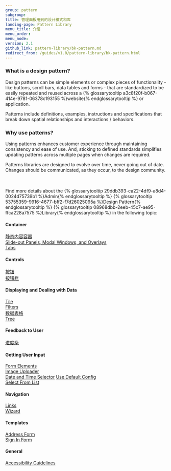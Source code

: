 ```yaml
---
group: pattern
subgroup:
title: 管理面板用到的设计模式和库
landing-page: Pattern Library
menu_title: 介绍
menu_order:
menu_node:
version: 2.1
github_link: pattern-library/bk-pattern.md
redirect_from: /guides/v1.0/pattern-library/bk-pattern.html
---
```

<h3>What is a design pattern?</h3>

Design patterns can be simple elements or complex pieces of functionality - like buttons, scroll bars, data tables and forms - that are standardized to be easily repeated and reused across a {% glossarytooltip a3c8f20f-b067-414e-9781-06378c193155 %}website{% endglossarytooltip %} or application.

Patterns include definitions, examples, instructions and specifications that break down spatial relationships and interactions / behaviors. 

<h3>Why use patterns?</h3>

Using patterns enhances customer experience through maintaining consistency and ease of use. And, sticking to defined standards simplifies updating patterns across multiple pages when changes are required.

Patterns libraries are designed to evolve over time, never going out of date. Changes should be communicated, as they occur, to the design community.

<br> <br>
Find more details about the {% glossarytooltip 29ddb393-ca22-4df9-a8d4-0024d75739b1 %}Admin{% endglossarytooltip %} {% glossarytooltip 53755359-9916-4677-bff2-f7d26025095a %}Design Pattern{% endglossarytooltip %} {% glossarytooltip 08968dbb-2eeb-45c7-ae95-ffca228a7575 %}Library{% endglossarytooltip %} in the following topic:

#### Container
<a href="containers/staticContentContainer/contentContainer.html">静态内容容器</a><br>
<a href="containers/slideouts-modals-overlays/slideouts-modals-overalys.html">Slide-out Panels, Modal Windows, and Overlays</a><br>
<a href="containers/tabs/tabs.html">Tabs</a><br>

#### Controls
<a href="controls/buttons/buttons.html">按钮</a><br>
<a href="controls/button-bar/button-bar.html">按钮栏</a>

#### Displaying and Dealing with Data
<a href="displaying-data/tile/tile.html">Tile</a><br>
<a href="filters/data-table-filters/filtering.html">Filters</a><br>
<a href="displaying-data/datatable/datatable.html">数据表格</a><br>
<a href="displaying-data/tree/tree.html">Tree</a><br>


#### Feedback to User
<a href="feedbackToUser/progressIndicator/progressIndicator.html">进度条</a>


#### Getting User Input
<a href="getting-user-input/form_elements/form_elements.html">Form Elements</a><br>
<a href="getting-user-input/image_uploader/image_uploader.html">Image Uploader</a><br>
<a href="getting-user-input/date_time_selector/date_time_selector.html">Date and Time Selector</a>
<a href="getting-user-input/use_default_config/use_default_config.html">Use Default Config</a><br>
<a href="getting-user-input/select_from_list/select_from_list.html">Select From List</a>


#### Navigation
<a href="navigation/links/links.html">Links</a><br>
<a href="navigation/wizard/wizard.html">Wizard</a><br>


#### Templates
<a href="templates/address-form/address-form.html">Address Form</a><br>
<a href="templates/sign-in-form/sign-in-form.html">Sign In Form</a><br>


#### General
<a href="general/accessibilityguideline/accessibilityGuideline.html">Accessibility Guidelines</a><br>

